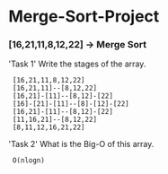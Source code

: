 # Merge-Sort-Project

### [16,21,11,8,12,22] -> Merge Sort

'Task 1' Write the stages of the array.

     [16,21,11,8,12,22]
     [16,21,11]--[8,12,22]
     [16,21]-[11]--[8,12]-[22]
     [16]-[21]-[11]--[8]-[12]-[22]
     [16,21]-[11]--[8,12]-[22]
     [11,16,21]--[8,12,22]
     [8,11,12,16,21,22]

'Task 2' What is the Big-O of this array.

     O(nlogn)
